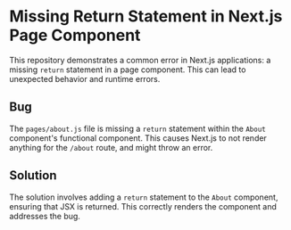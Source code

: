 # Missing Return Statement in Next.js Page Component

This repository demonstrates a common error in Next.js applications: a missing `return` statement in a page component.  This can lead to unexpected behavior and runtime errors.

## Bug
The `pages/about.js` file is missing a `return` statement within the `About` component's functional component. This causes Next.js to not render anything for the `/about` route, and might throw an error.

## Solution
The solution involves adding a `return` statement to the `About` component, ensuring that JSX is returned.  This correctly renders the component and addresses the bug.